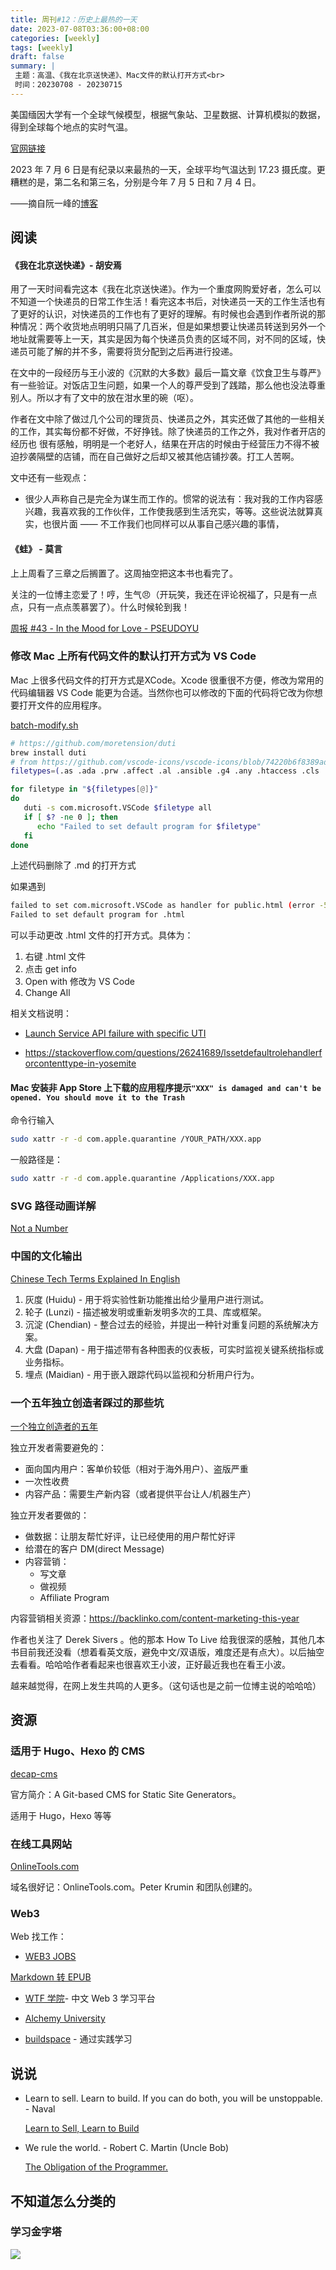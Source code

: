 ```yaml
---
title: 周刊#12：历史上最热的一天
date: 2023-07-08T03:36:00+08:00
categories: [weekly]
tags: [weekly]
draft: false
summary: |
 主题：高温、《我在北京送快递》、Mac文件的默认打开方式<br>
 时间：20230708 - 20230715
---
```


美国缅因大学有一个全球气候模型，根据气象站、卫星数据、计算机模拟的数据，得到全球每个地点的实时气温。

[官网链接](https://climatereanalyzer.org/clim/t2_daily/)

2023 年 7 月 6 日是有纪录以来最热的一天，全球平均气温达到 17.23 摄氏度。更糟糕的是，第二名和第三名，分别是今年 7 月 5 日和 7 月 4 日。

——摘自阮一峰的[博客](https://www.ruanyifeng.com/blog/2023/07/weekly-issue-262.html)

## 阅读

#### 《我在北京送快递》- 胡安焉

用了一天时间看完这本《我在北京送快递》。作为一个重度网购爱好者，怎么可以不知道一个快递员的日常工作生活！看完这本书后，对快递员一天的工作生活也有了更好的认识，对快递员的工作也有了更好的理解。有时候也会遇到作者所说的那种情况：两个收货地点明明只隔了几百米，但是如果想要让快递员转送到另外一个地址就需要等上一天，其实是因为每个快递员负责的区域不同，对不同的区域，快递员可能了解的并不多，需要将货分配到之后再进行投递。

在文中的一段经历与王小波的《沉默的大多数》最后一篇文章《饮食卫生与尊严》有一些验证。对饭店卫生问题，如果一个人的尊严受到了践踏，那么他也没法尊重别人。所以才有了文中的放在泔水里的碗（呕）。

作者在文中除了做过几个公司的理货员、快递员之外，其实还做了其他的一些相关的工作，其实每份都不好做，不好挣钱。除了快递员的工作之外，我对作者开店的经历也 很有感触，明明是一个老好人，结果在开店的时候由于经营压力不得不被迫抄袭隔壁的店铺，而在自己做好之后却又被其他店铺抄袭。打工人苦啊。

文中还有一些观点：

- 很少人声称自己是完全为谋生而工作的。惯常的说法有：我对我的工作内容感兴趣，我喜欢我的工作伙伴，工作使我感到生活充实，等等。这些说法就算真实，也很片面 —— 不工作我们也同样可以从事自己感兴趣的事情，

#### 《蛙》 - 莫言

上上周看了三章之后搁置了。这周抽空把这本书也看完了。



关注的一位博主恋爱了！哼，生气😠（开玩笑，我还在评论祝福了，只是有一点点，只有一点点羡慕罢了）。什么时候轮到我！

[周报 #43 - In the Mood for Love -  PSEUDOYU](https://www.pseudoyu.com/zh/2023/07/10/weekly_review_20230710/)

### 修改 Mac 上所有代码文件的默认打开方式为 VS Code

Mac 上很多代码文件的打开方式是XCode。Xcode 很重很不方便，修改为常用的代码编辑器 VS Code 能更为合适。当然你也可以修改的下面的代码将它改为你想要打开文件的应用程序。

[batch-modify.sh](https://gist.github.com/rxliuli/00fd29e1c01b9a11c841dead5c3b2e98)

```bash
# https://github.com/moretension/duti
brew install duti
# from https://github.com/vscode-icons/vscode-icons/blob/74220b6f8389ad5c5d9f68b2029d91460de2b374/src/iconsManifest/languages.ts#L319
filetypes=(.as .ada .prw .affect .al .ansible .g4 .any .htaccess .cls .apib .apl .applescript .adoc .asp .asm .ats .ahk .au3 .avcs .azcli .azure-pipelines.yml .bal .bat .bats .bzl .bf .bicep .bib .biml .blade.php .blitzbasic .bolt .bsq .buf.yaml .c .cal .cabal .Caddyfile .casc .cddl .ceylon .cfc .cfm .clojure .clojurescript .yml .cmake .CMakeCache.txt .cbl .ql .coffee .cfml .confluence .ckbk .cpp .h .cr .cs .css .feature .cu .pyx .dal .dart .dhall .html .diff .d .dockerfile .dtx .env .dot .dox .drl .dust .dylan .earthfile .edge .eex .es .ex .elm .erb .erl .yaml .falcon .fql .f .ftl .fs .fthtml .gspec .gml .gcode .gen .git .glsl .glyphs .gp .go .api .gd .gr .gql .gv .groovy .haml .hbs .prg .hs .haxe .hcl .helm.tpl .hjson .hlsl .hosts .http .aff .hy .hypr .icl .imba .4gl .ini .ink .iss .io .janet .java .js .jsx .jekyll .jenkins .jinja .json .jsonc .jsonnet .json5 .jl .id .k .kv .ks .kt ..kusto .tex .lat .less .flex .ly .lisp .lhs .log .lol .lsl .lua .mk .marko .mat .ms .mdx .mediawiki .mel .mmd .meson.build .mjml .pq .ep .mongo .mson .ne .nim .nimble .nix .nsi .nunjucks .m .mm .ml .o3 .w .things .pas .pddl .plan .happenings .pl .pl6 .pgsql .php .pine .requirements.txt .txt .dbgasm .ddl .polymer .pony .pcss .ps1 .prisma .pde .pro .rules .properties .proto .pug .pp .purs .arr .py .pyowo .qvs .qml .qs .r .rkt .cshtml .raml .re .red .res .rst .rex .tag .rmd .robot .rb .rs .san .sas .sbt .scad .scala .sce .scss .sdl .shader .sh .slang .ice .slim .ss .sn .eskip .tpl .snort .sol .rq .sqf .sql .nut .stan .bazel .do .stencil .html.stencil .st.css .styled .styl .svelte .swagger .swift .swig .link .sv .tt .teal .tt3 .tera .tf .sty .textile .JSON-tmLanguage .YAML-tmLanguage .Tiltfile .toit .toml .ttcn3 .tuc .twig .ts .tsx .typoscript .u .vb .wsf .vm .v .vhdl .vim .volt .vue .wai .wasm .wy .wgsl .wt .wl .wurst .wxml .xmake.lua .xml .xquery .xsl .bison .yang .zig)

for filetype in "${filetypes[@]}"
do
   duti -s com.microsoft.VSCode $filetype all
   if [ $? -ne 0 ]; then
      echo "Failed to set default program for $filetype"
   fi
done
```




上述代码删除了 .md 的打开方式

如果遇到

```bash
failed to set com.microsoft.VSCode as handler for public.html (error -54)
Failed to set default program for .html
```

可以手动更改 .html 文件的打开方式。具体为：

1. 右键 .html 文件
2. 点击 get info
3. Open with 修改为 VS Code
4. Change All

相关文档说明：

- [Launch Service API failure with specific UTI ](https://developer.apple.com/forums/thread/50029)

- https://stackoverflow.com/questions/26241689/lssetdefaultrolehandlerforcontenttype-in-yosemite

#### Mac 安装非 App Store 上下载的应用程序提示`"XXX" is damaged and can't be opened. You should move it to the Trash`

命令行输入

```bash
sudo xattr -r -d com.apple.quarantine /YOUR_PATH/XXX.app
```

一般路径是：

```bash
sudo xattr -r -d com.apple.quarantine /Applications/XXX.app
```

### SVG 路径动画详解

[Not a Number](https://www.nan.fyi/svg-paths)

### 中国的文化输出

[Chinese Tech Terms Explained In English](https://16x.engineer/2022/10/18/chinese-tech-terms.html?continueFlag=7b4df73c1abf965d61014170a9c7633d)

1. 灰度 (Huidu) - 用于将实验性新功能推出给少量用户进行测试。
2. 轮子 (Lunzi) - 描述被发明或重新发明多次的工具、库或框架。
3. 沉淀 (Chendian) - 整合过去的经验，并提出一种针对重复问题的系统解决方案。
4. 大盘 (Dapan) - 用于描述带有各种图表的仪表板，可实时监视关键系统指标或业务指标。
5. 埋点 (Maidian) - 用于嵌入跟踪代码以监视和分析用户行为。

### 一个五年独立创造者踩过的那些坑

[一个独立创造者的五年](https://mp.weixin.qq.com/s/x6PLSIMn_1qcKnXWPT-J-Q)

独立开发者需要避免的：

- 面向国内用户：客单价较低（相对于海外用户）、盗版严重
- 一次性收费
- 内容产品：需要生产新内容（或者提供平台让人/机器生产）

独立开发者要做的：

- 做数据：让朋友帮忙好评，让已经使用的用户帮忙好评
- 给潜在的客户 DM(direct Message)
- 内容营销：
  - 写文章
  - 做视频
  - Affiliate Program

内容营销相关资源：https://backlinko.com/content-marketing-this-year

作者也关注了 Derek Sivers 。他的那本 How To Live 给我很深的感触，其他几本书目前我还没看（想着看英文版，避免中文/双语版，难度还是有点大）。以后抽空去看看。哈哈哈作者看起来也很喜欢王小波，正好最近我也在看王小波。

越来越觉得，在网上发生共鸣的人更多。（这句话也是之前一位博主说的哈哈哈）

## 资源

### 适用于 Hugo、Hexo 的 CMS

[decap-cms](https://decapcms.org)

官方简介：A Git-based CMS for Static Site Generators。

适用于 Hugo，Hexo 等等

### 在线工具网站

[OnlineTools.com](https://onlinetools.com/)

域名很好记：OnlineTools.com。Peter Krumin 和团队创建的。

### Web3

Web 找工作：

- [WEB3 JOBS](https://web3.career)

[Markdown 转 EPUB](https://products.aspose.app/words/conversion/md-to-epub)


- [WTF 学院](https://www.wtf.academy)- 中文 Web 3 学习平台

- [Alchemy University](https://university.alchemy.com/home)

- [buildspace](https://buildspace.so) - 通过实践学习

## 说说

- Learn to sell. Learn to build. If you can do both, you will be unstoppable. - Naval

  [Learn to Sell, Learn to Build](https://nav.al/build-sell)

- We rule the world. - Robert C. Martin (Uncle Bob)

   [The Obligation of the Programmer.](https://blog.cleancoder.com/uncle-bob/2014/11/15/WeRuleTheWorld.html)

## 不知道怎么分类的

### 学习金字塔

![](https://raw.githubusercontent.com/huyixi/Pics/main/learning_pyramid.png)




